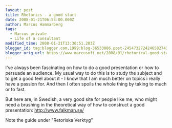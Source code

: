 ```yaml
---
layout: post
title: Rhetorics - a good start
date: 2008-01-21T06:53:00.000Z
author: Marcus Hammarberg
tags:
  - Marcus private
  - Life of a consultant
modified_time: 2008-01-21T13:30:51.203Z
blogger_id: tag:blogger.com,1999:blog-36533086.post-2454732724246582743
blogger_orig_url: https://www.marcusoft.net/2008/01/rhetorical-good-start.html
---
```


I've
always been fascinating on how to do a good presentation or how to
persuade an audience. My usual way to do this is to study the subject
and to get a good feel about it - I know that I am much better on topics
i really have a passion for. And then I often spoils the whole thing by
taking to much or to fast.

But here are, in Swedish, a very good site for people like me, who might
need a brushing in the theoretical way of how to
construct a good presentation:
<http://www.falkman.se/>

Note the guide under "Retoriska Verktyg"
